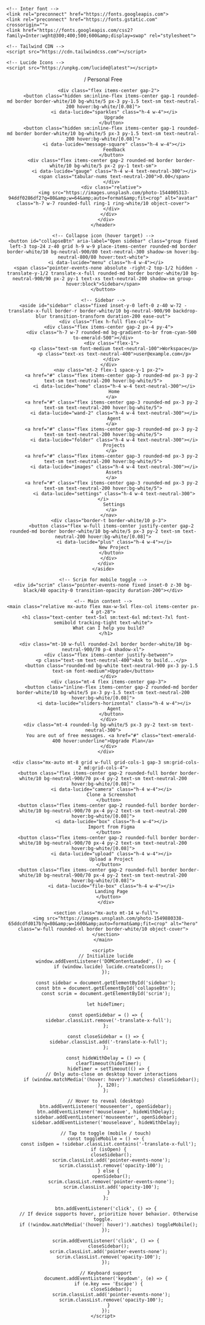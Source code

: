 <html lang="en"><head>
    <meta charset="utf-8">
    <meta name="viewport" content="width=device-width, initial-scale=1">
    <title>Hover-to-Reveal Sidebar</title>

    <!-- Inter font -->
    <link rel="preconnect" href="https://fonts.googleapis.com">
    <link rel="preconnect" href="https://fonts.gstatic.com" crossorigin="">
    <link href="https://fonts.googleapis.com/css2?family=Inter:wght@300;400;500;600&amp;display=swap" rel="stylesheet">

    <!-- Tailwind CDN -->
    <script src="https://cdn.tailwindcss.com"></script>

    <!-- Lucide Icons -->
    <script src="https://unpkg.com/lucide@latest"></script>
  </head>
  <body class="min-h-screen bg-neutral-950 text-neutral-200 antialiased" style="font-family: Inter, ui-sans-serif, system-ui, -apple-system, Segoe UI, Roboto, Helvetica, Arial">
    <!-- Top bar -->
    <header class="sticky top-0 z-30 border-b border-white/10 bg-neutral-950/70 backdrop-blur">
      <div class="mx-auto flex max-w-7xl items-center justify-between px-4 py-3">
        <div class="flex items-center gap-3">
          <div class="h-6 w-6 rounded-md bg-gradient-to-br from-fuchsia-500 to-indigo-500"></div>
          <nav class="hidden md:flex items-center gap-2 text-sm text-neutral-400">
            <span class="text-neutral-500">/</span>
            <span class="px-2 py-0.5 rounded-md bg-white/5 text-neutral-200">Personal</span>
            <span class="rounded-md bg-white/5 px-2 py-0.5 text-[11px] text-neutral-300">Free</span>
          </nav>
        </div>

        <div class="flex items-center gap-2">
          <button class="hidden sm:inline-flex items-center gap-1 rounded-md border border-white/10 bg-white/5 px-3 py-1.5 text-sm text-neutral-200 hover:bg-white/[0.08]">
            <i data-lucide="sparkles" class="h-4 w-4"></i>
            Upgrade
          </button>
          <button class="hidden sm:inline-flex items-center gap-1 rounded-md border border-white/10 bg-white/5 px-3 py-1.5 text-sm text-neutral-200 hover:bg-white/[0.08]">
            <i data-lucide="message-square" class="h-4 w-4"></i>
            Feedback
          </button>
          <div class="flex items-center gap-2 rounded-md border border-white/10 bg-white/5 px-2 py-1 text-sm">
            <i data-lucide="gauge" class="h-4 w-4 text-neutral-300"></i>
            <span class="tabular-nums text-neutral-200">0.00</span>
          </div>
          <div class="relative">
            <img src="https://images.unsplash.com/photo-1544005313-94ddf0286df2?q=80&amp;w=64&amp;auto=format&amp;fit=crop" alt="avatar" class="h-7 w-7 rounded-full ring-1 ring-white/10 object-cover">
          </div>
        </div>
      </div>
    </header>

    <!-- Collapse icon (hover target) -->
    <button id="collapseBtn" aria-label="Open sidebar" class="group fixed left-3 top-24 z-40 grid h-9 w-9 place-items-center rounded-md border border-white/10 bg-neutral-900/80 text-neutral-300 shadow-sm hover:bg-neutral-800/80 hover:text-white">
      <i data-lucide="menu" class="h-4 w-4"></i>
      <span class="pointer-events-none absolute -right-2 top-1/2 hidden -translate-y-1/2 translate-x-full rounded-md border border-white/10 bg-neutral-900/90 px-2 py-1 text-xs text-neutral-200 shadow-sm group-hover:block">Sidebar</span>
    </button>

    <!-- Sidebar -->
    <aside id="sidebar" class="fixed inset-y-0 left-0 z-40 w-72 -translate-x-full border-r border-white/10 bg-neutral-900/90 backdrop-blur transition-transform duration-200 ease-out">
      <div class="flex h-full flex-col">
        <div class="flex items-center gap-2 px-4 py-4">
          <div class="h-7 w-7 rounded-md bg-gradient-to-br from-cyan-500 to-emerald-500"></div>
          <div class="flex-1">
            <p class="text-sm font-medium text-neutral-100">Workspace</p>
            <p class="text-xs text-neutral-400">user@example.com</p>
          </div>
        </div>
        <nav class="mt-2 flex-1 space-y-1 px-2">
          <a href="#" class="flex items-center gap-3 rounded-md px-3 py-2 text-sm text-neutral-200 hover:bg-white/5">
            <i data-lucide="home" class="h-4 w-4 text-neutral-300"></i>
            Home
          </a>
          <a href="#" class="flex items-center gap-3 rounded-md px-3 py-2 text-sm text-neutral-200 hover:bg-white/5">
            <i data-lucide="wand-2" class="h-4 w-4 text-neutral-300"></i>
            Agent
          </a>
          <a href="#" class="flex items-center gap-3 rounded-md px-3 py-2 text-sm text-neutral-200 hover:bg-white/5">
            <i data-lucide="folder" class="h-4 w-4 text-neutral-300"></i>
            Projects
          </a>
          <a href="#" class="flex items-center gap-3 rounded-md px-3 py-2 text-sm text-neutral-200 hover:bg-white/5">
            <i data-lucide="images" class="h-4 w-4 text-neutral-300"></i>
            Assets
          </a>
          <a href="#" class="flex items-center gap-3 rounded-md px-3 py-2 text-sm text-neutral-200 hover:bg-white/5">
            <i data-lucide="settings" class="h-4 w-4 text-neutral-300"></i>
            Settings
          </a>
        </nav>
        <div class="border-t border-white/10 p-3">
          <button class="flex w-full items-center justify-center gap-2 rounded-md border border-white/10 bg-white/5 px-3 py-2 text-sm text-neutral-200 hover:bg-white/[0.08]">
            <i data-lucide="plus" class="h-4 w-4"></i>
            New Project
          </button>
        </div>
      </div>
    </aside>

    <!-- Scrim for mobile toggle -->
    <div id="scrim" class="pointer-events-none fixed inset-0 z-30 bg-black/40 opacity-0 transition-opacity duration-200"></div>

    <!-- Main content -->
    <main class="relative mx-auto flex max-w-5xl flex-col items-center px-4 pt-28">
      <h1 class="text-center text-5xl sm:text-6xl md:text-7xl font-semibold tracking-tight text-white">
        What can I help you build?
      </h1>

      <div class="mt-10 w-full rounded-2xl border border-white/10 bg-neutral-900/70 p-4 shadow-xl">
        <div class="flex items-center justify-between">
          <p class="text-sm text-neutral-400">Ask to build...</p>
          <button class="rounded-md bg-white text-neutral-900 px-3 py-1.5 text-sm font-medium">Upgrade</button>
        </div>
        <div class="mt-4 flex items-center gap-3">
          <button class="inline-flex items-center gap-2 rounded-md border border-white/10 bg-white/5 px-3 py-1.5 text-sm text-neutral-200 hover:bg-white/[0.08]">
            <i data-lucide="sliders-horizontal" class="h-4 w-4"></i>
            Agent
          </button>
        </div>
        <div class="mt-4 rounded-lg bg-white/5 px-3 py-2 text-sm text-neutral-300">
          You are out of free messages. <a href="#" class="text-emerald-400 hover:underline">Upgrade Plan</a>
        </div>
      </div>

      <div class="mx-auto mt-8 grid w-full grid-cols-1 gap-3 sm:grid-cols-2 md:grid-cols-4">
        <button class="flex items-center gap-2 rounded-full border border-white/10 bg-neutral-900/70 px-4 py-2 text-sm text-neutral-200 hover:bg-white/[0.08]">
          <i data-lucide="camera" class="h-4 w-4"></i>
          Clone a Screenshot
        </button>
        <button class="flex items-center gap-2 rounded-full border border-white/10 bg-neutral-900/70 px-4 py-2 text-sm text-neutral-200 hover:bg-white/[0.08]">
          <i data-lucide="box" class="h-4 w-4"></i>
          Import from Figma
        </button>
        <button class="flex items-center gap-2 rounded-full border border-white/10 bg-neutral-900/70 px-4 py-2 text-sm text-neutral-200 hover:bg-white/[0.08]">
          <i data-lucide="upload" class="h-4 w-4"></i>
          Upload a Project
        </button>
        <button class="flex items-center gap-2 rounded-full border border-white/10 bg-neutral-900/70 px-4 py-2 text-sm text-neutral-200 hover:bg-white/[0.08]">
          <i data-lucide="file-box" class="h-4 w-4"></i>
          Landing Page
        </button>
      </div>

      <section class="mx-auto mt-14 w-full">
        <img src="https://images.unsplash.com/photo-1549880338-65ddcdfd017b?q=80&amp;w=1600&amp;auto=format&amp;fit=crop" alt="hero" class="w-full rounded-xl border border-white/10 object-cover">
      </section>
    </main>

    <script>
      // Initialize lucide
      window.addEventListener('DOMContentLoaded', () => {
        if (window.lucide) lucide.createIcons();
      });

      const sidebar = document.getElementById('sidebar');
      const btn = document.getElementById('collapseBtn');
      const scrim = document.getElementById('scrim');

      let hideTimer;

      const openSidebar = () => {
        sidebar.classList.remove('-translate-x-full');
      };

      const closeSidebar = () => {
        sidebar.classList.add('-translate-x-full');
      };

      const hideWithDelay = () => {
        clearTimeout(hideTimer);
        hideTimer = setTimeout(() => {
          // Only auto-close on desktop hover interactions
          if (window.matchMedia('(hover: hover)').matches) closeSidebar();
        }, 120);
      };

      // Hover to reveal (desktop)
      btn.addEventListener('mouseenter', openSidebar);
      btn.addEventListener('mouseleave', hideWithDelay);
      sidebar.addEventListener('mouseenter', openSidebar);
      sidebar.addEventListener('mouseleave', hideWithDelay);

      // Tap to toggle (mobile / touch)
      const toggleMobile = () => {
        const isOpen = !sidebar.classList.contains('-translate-x-full');
        if (isOpen) {
          closeSidebar();
          scrim.classList.add('pointer-events-none');
          scrim.classList.remove('opacity-100');
        } else {
          openSidebar();
          scrim.classList.remove('pointer-events-none');
          scrim.classList.add('opacity-100');
        }
      };

      btn.addEventListener('click', () => {
        // If device supports hover, prioritize hover behavior. Otherwise toggle.
        if (!window.matchMedia('(hover: hover)').matches) toggleMobile();
      });

      scrim.addEventListener('click', () => {
        closeSidebar();
        scrim.classList.add('pointer-events-none');
        scrim.classList.remove('opacity-100');
      });

      // Keyboard support
      document.addEventListener('keydown', (e) => {
        if (e.key === 'Escape') {
          closeSidebar();
          scrim.classList.add('pointer-events-none');
          scrim.classList.remove('opacity-100');
        }
      });
    </script>
  
</body></html>
